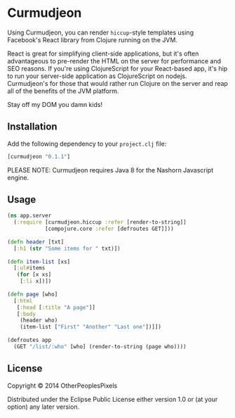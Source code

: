 # Curmudjeon

Using Curmudjeon, you can render `hiccup`-style templates using
Facebook's React library from Clojure running on the JVM.

React is great for simplifying client-side applications, but it's
often advantageous to pre-render the HTML on the server for
performance and SEO reasons. If you're using ClojureScript for your
React-based app, it's hip to run your server-side application as
ClojureScript on nodejs. Curmudjeon's for those that would rather run
Clojure on the server and reap all of the benefits of the JVM
platform.

Stay off my DOM you damn kids!

## Installation

Add the following dependency to your `project.clj` file:

```clojure
[curmudjeon "0.1.1"]
```

PLEASE NOTE: Curmudjeon requires Java 8 for the Nashorn Javascript engine.

## Usage

```clojure
(ns app.server
  (:require [curmudjeon.hiccup :refer [render-to-string]]
            [compojure.core :refer [defroutes GET]]))
  
(defn header [txt]
  [:h1 (str "Some items for " txt)])
  
(defn item-list [xs]
  [:ul#items
   (for [x xs]
    [:li x])])
    
(defn page [who]
  [:html 
   [:head [:title "A page"]]
   [:body
    (header who)
    (item-list ["First" "Another" "Last one"])]])
    
(defroutes app
  (GET "/list/:who" [who] (render-to-string (page who))))
```

## License

Copyright © 2014 OtherPeoplesPixels

Distributed under the Eclipse Public License either version 1.0 or (at
your option) any later version.
